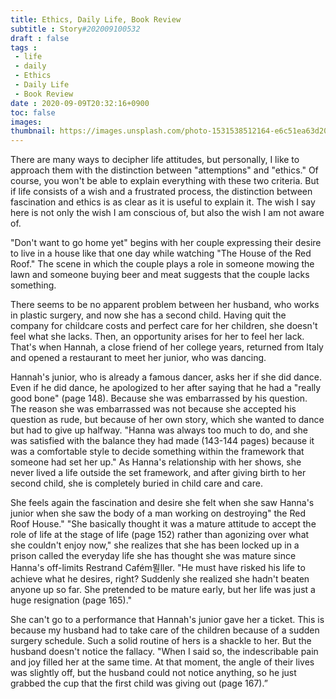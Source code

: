 ```yaml
---
title: Ethics, Daily Life, Book Review
subtitle : Story#202009100532
draft : false
tags :
 - life
 - daily
 - Ethics
 - Daily Life
 - Book Review
date : 2020-09-09T20:32:16+0900
toc: false
images: 
thumbnail: https://images.unsplash.com/photo-1531538512164-e6c51ea63d20?ixlib=rb-1.2.1&q=80&fm=jpg&crop=entropy&cs=tinysrgb&w=1080&fit=max&ixid=eyJhcHBfaWQiOjE1NTU0OX0
---
```


There are many ways to decipher life attitudes, but personally, I like to approach them with the distinction between "attemptions" and "ethics." Of course, you won't be able to explain everything with these two criteria. But if life consists of a wish and a frustrated process, the distinction between fascination and ethics is as clear as it is useful to explain it. The wish I say here is not only the wish I am conscious of, but also the wish I am not aware of.  

"Don't want to go home yet" begins with her couple expressing their desire to live in a house like that one day while watching "The House of the Red Roof." The scene in which the couple plays a role in someone mowing the lawn and someone buying beer and meat suggests that the couple lacks something.  

There seems to be no apparent problem between her husband, who works in plastic surgery, and now she has a second child. Having quit the company for childcare costs and perfect care for her children, she doesn't feel what she lacks. Then, an opportunity arises for her to feel her lack. That's when Hannah, a close friend of her college years, returned from Italy and opened a restaurant to meet her junior, who was dancing.  

Hannah's junior, who is already a famous dancer, asks her if she did dance. Even if he did dance, he apologized to her after saying that he had a "really good bone" (page 148). Because she was embarrassed by his question. The reason she was embarrassed was not because she accepted his question as rude, but because of her own story, which she wanted to dance but had to give up halfway. "Hanna was always too much to do, and she was satisfied with the balance they had made (143-144 pages) because it was a comfortable style to decide something within the framework that someone had set her up." As Hanna's relationship with her shows, she never lived a life outside the set framework, and after giving birth to her second child, she is completely buried in child care and care.  

She feels again the fascination and desire she felt when she saw Hanna's junior when she saw the body of a man working on destroying" the Red Roof House." "She basically thought it was a mature attitude to accept the role of life at the stage of life (page 152) rather than agonizing over what she couldn't enjoy now," she realizes that she has been locked up in a prison called the everyday life she has thought she was mature since Hanna's off-limits Restrand Cafém뮐ller. "He must have risked his life to achieve what he desires, right? Suddenly she realized she hadn't beaten anyone up so far. She pretended to be mature early, but her life was just a huge resignation (page 165)."  

She can't go to a performance that Hannah's junior gave her a ticket. This is because my husband had to take care of the children because of a sudden surgery schedule. Such a solid routine of hers is a shackle to her. But the husband doesn't notice the fallacy. "When I said so, the indescribable pain and joy filled her at the same time. At that moment, the angle of their lives was slightly off, but the husband could not notice anything, so he just grabbed the cup that the first child was giving out (page 167).”  

